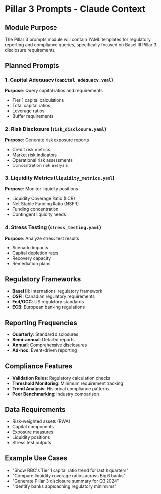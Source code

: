 # Pillar 3 Prompts - Claude Context

## Module Purpose
The Pillar 3 prompts module will contain YAML templates for regulatory reporting and compliance queries, specifically focused on Basel III Pillar 3 disclosure requirements.

## Planned Prompts

### 1. Capital Adequacy (`capital_adequacy.yaml`)
**Purpose**: Query capital ratios and requirements
- Tier 1 capital calculations
- Total capital ratios
- Leverage ratios
- Buffer requirements

### 2. Risk Disclosure (`risk_disclosure.yaml`)
**Purpose**: Generate risk exposure reports
- Credit risk metrics
- Market risk indicators
- Operational risk assessments
- Concentration risk analysis

### 3. Liquidity Metrics (`liquidity_metrics.yaml`)
**Purpose**: Monitor liquidity positions
- Liquidity Coverage Ratio (LCR)
- Net Stable Funding Ratio (NSFR)
- Funding concentration
- Contingent liquidity needs

### 4. Stress Testing (`stress_testing.yaml`)
**Purpose**: Analyze stress test results
- Scenario impacts
- Capital depletion rates
- Recovery capacity
- Remediation plans

## Regulatory Frameworks
- **Basel III**: International regulatory framework
- **OSFI**: Canadian regulatory requirements
- **Fed/OCC**: US regulatory standards
- **ECB**: European banking regulations

## Reporting Frequencies
- **Quarterly**: Standard disclosures
- **Semi-annual**: Detailed reports
- **Annual**: Comprehensive disclosures
- **Ad-hoc**: Event-driven reporting

## Compliance Features
- **Validation Rules**: Regulatory calculation checks
- **Threshold Monitoring**: Minimum requirement tracking
- **Trend Analysis**: Historical compliance patterns
- **Peer Benchmarking**: Industry comparison

## Data Requirements
- Risk-weighted assets (RWA)
- Capital components
- Exposure measures
- Liquidity positions
- Stress test outputs

## Example Use Cases
- "Show RBC's Tier 1 capital ratio trend for last 8 quarters"
- "Compare liquidity coverage ratios across Big 6 banks"
- "Generate Pillar 3 disclosure summary for Q3 2024"
- "Identify banks approaching regulatory minimums"